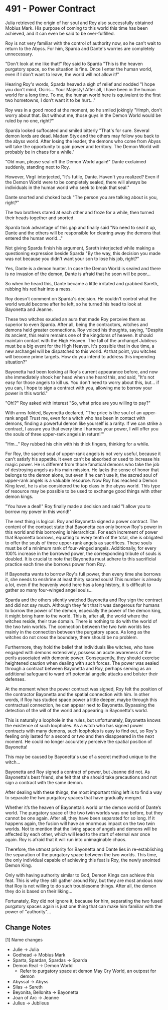 # 491 - Power Contract

Julia retrieved the origin of her soul and Roy also successfully obtained Mobius Mark. His purpose of coming to this world this time has been achieved, and it can even be said to be over-fulfilled.

Roy is not very familiar with the control of authority now, so he can't wait to return to the Abyss. For him, Sparda and Dante's worries are completely unnecessary.

"Don't look at me like that!" Roy said to Sparda "This is the heaven purgatory space, so the situation is fine. Once I enter the human world, even if I don't want to leave, the world will not allow it!"

Hearing Roy's words, Sparda heaved a sigh of relief and nodded "I hope you don't mind, Osiris... Your Majesty! After all, I have been in the human world for a long time. To me, the human world here is equivalent to the first two hometowns, I don’t want it to be hurt..."

Roy was in a good mood at the moment, so he smiled jokingly "Hmph, don't worry about that. But without me, those guys in the Demon World would be ruled by no one, right?"

Sparda looked suffocated and smiled bitterly "That's for sure. Several demon lords are dead. Madam Styx and the others may follow you back to the abyss world. After losing the leader, the demons who come from Abyss will take the opportunity to gain power and territory. The Demon World will probably be in chaos for a while."

"Old man, please seal off the Demon World again!" Dante exclaimed suddenly, standing next to Roy.

However, Virgil interjected, "It's futile, Dante. Haven't you realized? Even if the Demon World were to be completely sealed, there will always be individuals in the human world who seek to break that seal."

Dante snorted and choked back "The person you are talking about is you, right?"

The two brothers stared at each other and froze for a while, then turned their heads together and snorted.

Sparda took advantage of this gap and finally said "No need to seal it up, Dante and the others will be responsible for clearing away the demons that entered the human world..."

Not giving Sparda finish his argument, Sareth interjected while making a questioning expression beside Sparda "By the way, this decision you made was not because you didn't want your son to lose his job, right?"

Yes, Dante is a demon hunter. In case the Demon World is sealed and there is no invasion of the demon, Dante is afraid that he soon will be poor...

So when he heard this, Dante became a little irritated and grabbed Sareth, rubbing his red hair into a mess.

Roy doesn't comment on Sparda's decision. He couldn't control what the world would become after he left, so he turned his head to look at Bayonetta and Jeanne.

These two witches exuded an aura that made Roy perceive them as superior to even Sparda. After all, being the contractors, witches and demons held greater connections. Roy voiced his thoughts, saying, "Despite its ancient, this realm remains one of the kingdoms of heaven. It should maintain contact with the High Heaven. The fall of the archangel Jubileus must be a big event for the High Heaven. It's possible that in due time, a new archangel will be dispatched to this world. At that point, you witches will become prime targets. How do you intend to address this impending situation?"

Bayonetta had been looking at Roy's current appearance before, and now she immediately shook her head when she heard this, and said, "It's not easy for those angels to kill us. You don't need to worry about this, but... if you can, I hope to sign a contract with you, allowing me to borrow your power in this world."

"Oh!?" Roy asked with interest "So, what price are you willing to pay?"

With arms folded, Bayonetta declared, "The price is the soul of an upper-rank angel! Trust me, even for a witch who has been in contact with demons, finding a powerful demon like yourself is a rarity. If we can strike a contract, I assure you that every time I harness your power, I will offer you the souls of three upper-rank angels in return!'"

"Hm..." Roy rubbed his chin with his thick fingers, thinking for a while.

For Roy, the sacred soul of upper-rank angels is not very useful, because it can't satisfy his appetite. It even can't be absorbed or used to increase his magic power. He is different from those fanatical demons who take the job of destroying angels as his main mission. He lacks the sense of honor that belongs to the demon alone, but even if he can’t use it, the sacred soul of upper-rank angels is a valuable resource. Now Roy has reached a Demon King level, he is also considered the top class in the abyss world. This type of resource may be possible to be used to exchange good things with other demon kings.

"You have a deal!" Roy finally made a decision and said "I allow you to borrow my power in this world!"

The next thing is logical. Roy and Bayonetta signed a power contract. The content of the contract state that Bayonetta can only borrow Roy's power in this world and this borrowing is hierarchical. For each increment of power that Bayonetta borrows, equating to every tenth of the total, she is obligated to offer the souls of three upper-rank angels as sacrifices. These souls must be of a minimum rank of four-winged angels. Additionally, for every 100% increase in the borrowed power, the corresponding tribute of souls is doubled. It is crucial to note that Bayonetta must adhere to this sacrificial practice each time she borrows power from Roy.

If Bayonetta wants to borrow Roy's full power, then every time she borrows it, she needs to enshrine at least thirty sacred souls! This number is already a lot, even if the heavenly world here has a long history, it is difficult to gather so many four-winged angel souls...

Sparda and the others silently watched Bayonetta and Roy sign the contract and did not say much. Although they felt that it was dangerous for humans to borrow the power of the demon, especially the power of the demon king, it might bring harm to the world. This is, after all, the world where the witches reside, their true domain. There is nothing to do with the world of the two twin worlds. The connection between the two twin worlds lies mainly in the connection between the purgatory space. As long as the witches do not cross the boundary, there should be no problem.

Furthermore, they hold the belief that individuals like witches, who have engaged with demons extensively, possess an acute awareness of the perils associated with demonic power. Consequently, they should exercise heightened caution when dealing with such forces. The power was sealed through a contract between Bayonetta and Roy, perhaps serving as an additional safeguard to ward off potential angelic attacks and bolster their defenses.

At the moment when the power contract was signed, Roy felt the position of the contractor Bayonetta and the spatial connection with him. In other words, if Roy has studied space power a little deeper, maybe through this contractual connection, he can appear next to Bayonetta. Bypassing the detection of the will of the world and appearing in Bayonetta's world.

This is naturally a loophole in the rules, but unfortunately, Bayonetta knows the existence of such loopholes. As a witch who has signed power contracts with many demons, such loopholes is easy to find out, so Roy's feeling only lasted for a second or two and then disappeared in the next moment. He could no longer accurately perceive the spatial position of Bayonetta!

This may be caused by Bayonetta's use of a secret method unique to the witch...

Bayonetta and Roy signed a contract of power, but Jeanne did not. As Bayonetta's best friend, she felt that she should take precautions and not sign a contract with the same demon.

After dealing with these things, the most important thing left is to find a way to separate the two purgatory spaces that have gradually merged.

Whether it’s the heaven of Bayonetta’s world or the demon world of Dante’s world. The purgatory space of the two twin worlds was one before, but they cannot be one again. After all, they have been separated for so long. If it happens again, the fusion will have an enormous impact on the two twin worlds. Not to mention that the living space of angels and demons will be affected by each other, which will lead to the start of eternal war once again. Roy is afraid that it will run into unimaginable chaos.

Therefore, the utmost priority for Bayonetta and Dante lies in re-establishing the separation of the purgatory space between the two worlds. This time, the only individual capable of achieving this feat is Roy, the newly anointed Demon King.

Only with having authority similar to God, Demon Kings can achieve this feat. This is why they still gather around Roy, but they are most anxious now that Roy is not willing to do such troublesome things. After all, the demon they do is based on their liking...

Fortunately, Roy did not ignore it, because for him, separating the two fused purgatory spaces again is just one thing that can make him familiar with the power of "authority"...

## Change Notes

[1] Name changes

- Julie -> Julia
- Godhead -> Mobius Mark
- Sparta, Spardan, Spardas -> Sparda
- Demon Real -> Demon World
  - Refer to purgatory space at demon May Cry World, an outpost for demon
- Abyssal -> Abyss
- Silas -> Sareth
- Beyonita, Bellonita -> Bayonetta
- Joan of Arc -> Jeanne
- Julius -> Jubileus
